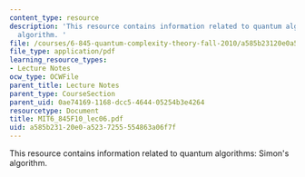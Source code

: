 ```yaml
---
content_type: resource
description: 'This resource contains information related to quantum algorithms: Simon''s
  algorithm. '
file: /courses/6-845-quantum-complexity-theory-fall-2010/a585b23120e0a5237255554863a06f7f_MIT6_845F10_lec06.pdf
file_type: application/pdf
learning_resource_types:
- Lecture Notes
ocw_type: OCWFile
parent_title: Lecture Notes
parent_type: CourseSection
parent_uid: 0ae74169-1168-dcc5-4644-05254b3e4264
resourcetype: Document
title: MIT6_845F10_lec06.pdf
uid: a585b231-20e0-a523-7255-554863a06f7f
---
```

This resource contains information related to quantum algorithms: Simon's algorithm. 

